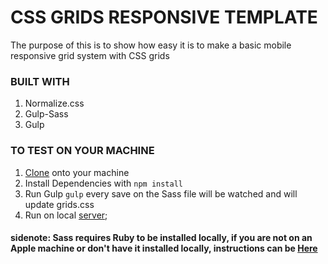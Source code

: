 # CSS GRIDS RESPONSIVE TEMPLATE

The purpose of this is to show how easy it is to make a basic mobile responsive grid system with CSS grids

### BUILT WITH

1. Normalize.css
2. Gulp-Sass
3. Gulp

### TO TEST ON YOUR MACHINE

1. [Clone](https://git-scm.com/docs/git-clone) onto your machine
2. Install Dependencies with
    ```npm install```
3. Run Gulp
    ```gulp```
    every save on the Sass file will be watched and will update grids.css
4. Run on local [server](http://jasonwatmore.com/post/2016/06/22/nodejs-setup-simple-http-server-local-web-server);

#### sidenote: Sass requires Ruby to be installed locally, if you are not on an Apple machine or don't have it installed locally, instructions can be [Here](https://sass-lang.com/install)